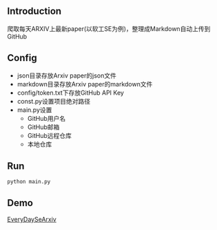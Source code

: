 ## Introduction
爬取每天ARXIV上最新paper(以软工SE为例)，整理成Markdown自动上传到GitHub

## Config
+ json目录存放Arxiv paper的json文件
+ markdown目录存放Arxiv paper的markdown文件
+ config/token.txt下存放GitHub API Key
+ const.py设置项目绝对路径
+ main.py设置
  + GitHub用户名
  + GitHub邮箱
  + GitHub远程仓库
  + 本地仓库

## Run
```shell
python main.py
```

## Demo
[EveryDaySeArxiv](https://github.com/Tomsawyerhu/EveryDaySeArxiv)
